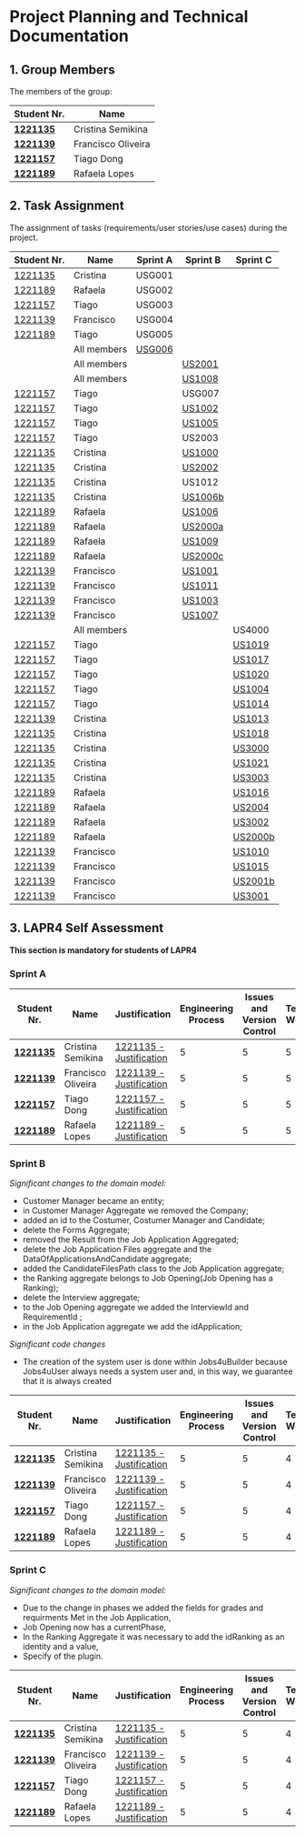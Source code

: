 # Project Planning and Technical Documentation

## 1. Group Members

The members of the group:

| Student Nr.	   | Name			    |
|--------------|----------------------------------------|
| **[1221135](1221135/readme.md)**  | Cristina Semikina |
| **[1221139](1221139/readme.md)**  | Francisco Oliveira|
| **[1221157](1221157/readme.md)**  | Tiago Dong        |
| **[1221189](1221189/readme.md)**  | Rafaela Lopes     |


## 2. Task Assignment

The assignment of tasks (requirements/user stories/use cases) during the project.

| Student Nr.	               | Name        | Sprint A                            | Sprint B                              | Sprint C                              |
|------------------------------|-------------|-------------------------------------|---------------------------------------|---------------------------------------|
| [1221135](1221135/readme.md) | Cristina    | USG001                              |                                       |                                       |
| [1221189](1221139/readme.md) | Rafaela     | USG002                              |                                       |                                       |
| [1221157](1221157/readme.md) | Tiago       | USG003                              |                                       |                                       |
| [1221139](1221139/readme.md) | Francisco   | USG004                              |                                       |                                       |
| [1221189](1221189/readme.md) | Tiago       | USG005                              |                                       |                                       |
|                              | All members | [USG006](SprintA/us_g006/readme.md) |                                       |                                       |
|                              | All members |                                     | [US2001](SprintB/us_2001/readme.md)   |                                       |
|                              | All members |                                     | [US1008](SprintB/us_1008/readme.md)   |                                       |
| [1221157](1221157/readme.md) | Tiago       |                                     | USG007                                |                                       |
| [1221157](1221157/readme.md) | Tiago       |                                     | [US1002](SprintB/us_1002)             |                                       |
| [1221157](1221157/readme.md) | Tiago       |                                     | [US1005](SprintB/us_1005)             |                                       |
| [1221157](1221157/readme.md) | Tiago       |                                     | US2003                                |                                       |
| [1221135](1221135/readme.md) | Cristina    |                                     | [US1000](SprintB/us_1000/readme.md)   |                                       |
| [1221135](1221135/readme.md) | Cristina    |                                     | [US2002](SprintB/us_2002/readme.md)   |                                       |
| [1221135](1221135/readme.md) | Cristina    |                                     | US1012                                |                                       |
| [1221135](1221135/readme.md) | Cristina    |                                     | [US1006b](SprintB/us_1006b/readme.md) |                                       |
| [1221189](1221189/readme.md) | Rafaela     |                                     | [US1006](SprintB/us_1006/readme.md)   |                                       |
| [1221189](1221189/readme.md) | Rafaela     |                                     | [US2000a](SprintB/us_2000a/readme.md) |                                       |
| [1221189](1221189/readme.md) | Rafaela     |                                     | [US1009](SprintB/us_1009/readme.md)   |                                       |
| [1221189](1221189/readme.md) | Rafaela     |                                     | [US2000c](SprintB/us_2000c/readme.md) |                                       |
| [1221139](1221139/readme.md) | Francisco   |                                     | [US1001](SprintB/us_1001/readme.md)   |                                       |
| [1221139](1221139/readme.md) | Francisco   |                                     | [US1011](SprintB/us_1011/readme.md)   |                                       |
| [1221139](1221139/readme.md) | Francisco   |                                     | [US1003](SprintB/us_1003/readme.md)   |                                       |
| [1221139](1221139/readme.md) | Francisco   |                                     | [US1007](SprintB/us_1007/readme.md)   |                                       |
|                              | All members |                                     |                                       | US4000                                |
| [1221157](1221157/readme.md) | Tiago       |                                     |                                       | [US1019](SprintC/us_1019/readme.md)   |
| [1221157](1221157/readme.md) | Tiago       |                                     |                                       | [US1017](SprintC/us_1017/readme.md)   |
| [1221157](1221157/readme.md) | Tiago       |                                     |                                       | [US1020](SprintC/us_1020/readme.md)   |
| [1221157](1221157/readme.md) | Tiago       |                                     |                                       | [US1004](SprintC/us_1004/readme.md)   |
| [1221157](1221157/readme.md) | Tiago       |                                     |                                       | [US1014](SprintC/us_1014/readme.md)   |
| [1221139](1221139/readme.md) | Cristina    |                                     |                                       | [US1013](SprintC/us_1013/readme.md)   |
| [1221135](1221135/readme.md) | Cristina    |                                     |                                       | [US1018](SprintC/us_1018/readme.md)   |
| [1221135](1221135/readme.md) | Cristina    |                                     |                                       | [US3000](SprintC/us_3000/readme.md)   |
| [1221135](1221135/readme.md) | Cristina    |                                     |                                       | [US1021](SprintC/us_1021/readme.md)   |
| [1221135](1221135/readme.md) | Cristina    |                                     |                                       | [US3003](SprintC/us_3003/readme.md)   |
| [1221189](1221189/readme.md) | Rafaela     |                                     |                                       | [US1016](SprintC/us_1016/readme.md)   |
| [1221189](1221189/readme.md) | Rafaela     |                                     |                                       | [US2004](SprintC/us_2004/readme.md)   |
| [1221189](1221189/readme.md) | Rafaela     |                                     |                                       | [US3002](SprintC/us_3002/readme.md)   |
| [1221189](1221189/readme.md) | Rafaela     |                                     |                                       | [US2000b](SprintC/us_2000b/readme.md) |
| [1221139](1221139/readme.md) | Francisco   |                                     |                                       | [US1010](SprintC/us_1010/readme.md)   |
| [1221139](1221139/readme.md) | Francisco   |                                     |                                       | [US1015](SprintC/us_1015/readme.md)   |
| [1221139](1221139/readme.md) | Francisco   |                                     |                                       | [US2001b](SprintC/us_2001b/readme.md) |
| [1221139](1221139/readme.md) | Francisco   |                                     |                                       | [US3001](SprintC/us_3001/readme.md)   |


## 3. LAPR4 Self Assessment

**This section is mandatory for students of LAPR4**
### Sprint A

| Student Nr.	| Name | Justification | Engineering Process | Issues and Version Control | Team Work | Deployment | Integration | Req. Satisfaction | 
|------------|--------|-------|----------|----------|----------|--------|----------|----------|
| **[1221135](1221135/readme.md)**  | Cristina Semikina | [1221135 - Justification](1221135/lapr4/sprinta/readme.md) | 5 | 5 | 5 | 5 | 5 | 5 | 
| **[1221139](1221139/readme.md)**  | Francisco Oliveira| [1221139 - Justification](1221139/lapr4/sprinta/readme.md) | 5 | 5 | 5 | 5 | 5 | 5 |  
| **[1221157](1221157/readme.md)**  | Tiago Dong        | [1221157 - Justification](1221157/lapr4/sprinta/readme.md) | 5 | 5 | 5 | 5 | 5 | 5 |  
| **[1221189](1221189/readme.md)**  | Rafaela Lopes     | [1221189 - Justification](1221189/lapr4/sprinta/readme.md) | 5 | 5 | 5 | 5 | 5 | 5 |   


### Sprint B

*Significant changes to the domain model:*

* Customer Manager became an entity;
* in Customer Manager Aggregate we removed the Company;
* added an id to the Costumer, Costumer Manager and Candidate;
* delete the Forms Aggregate;
* removed the Result from the Job Application Aggregated;
* delete the Job Application Files aggregate and the DataOfApplicationsAndCandidate aggregate; 
* added the CandidateFilesPath class to the Job Application aggregate;
* the Ranking aggregate belongs to Job Opening(Job Opening has a Ranking);
* delete the Interview aggregate;
* to the Job Opening aggregate we added the InterviewId and RequirementId ;
* in the Job Application aggregate we add the idApplication;

*Significant code changes*


* The creation of the system user is done within Jobs4uBuilder because Jobs4uUser always needs a system user and, in this way, we guarantee that it is always created 


| Student Nr.	                     | Name               | Justification                                              | Engineering Process | Issues and Version Control | Team Work | Deployment | Integration | Req. Satisfaction | 
|----------------------------------|--------------------|------------------------------------------------------------|---------------------|----------------------------|-----------|------------|-------------|-------------------|
| **[1221135](1221135/readme.md)** | Cristina Semikina  | [1221135 - Justification](1221135/lapr4/sprintb/readme.md) | 5                   | 5                          | 4         | 5          | 5           | 4                 | 
| **[1221139](1221139/readme.md)** | Francisco Oliveira | [1221139 - Justification](1221139/lapr4/sprintb/readme.md) | 5                   | 5                          | 4         | 5          | 5           | 4                 |  
| **[1221157](1221157/readme.md)** | Tiago Dong         | [1221157 - Justification](1221157/lapr4/sprintb/readme.md) | 5                   | 5                          | 4         | 5          | 5           | 4                 |  
| **[1221189](1221189/readme.md)** | Rafaela Lopes      | [1221189 - Justification](1221189/lapr4/sprintb/readme.md) | 5                   | 5                          | 4         | 5          | 5           | 4                 |   



### Sprint C

*Significant changes to the domain model:*
* Due to the change in phases we added the fields for grades and requirments Met in the Job Application,
* Job Opening now has a currentPhase,
* In the Ranking Aggregate it was necessary to add the idRanking as an identity and a value,
* Specify of the plugin.

| Student Nr.	| Name | Justification | Engineering Process | Issues and Version Control | Team Work | Deployment | Integration | Req. Satisfaction | 
|------------|--------|-------|---------------------|----------------------------|-----------|------------|-------------|-------------------|
| **[1221135](1221135/readme.md)**  | Cristina Semikina | [1221135 - Justification](1221135/lapr4/sprintc/readme.md) | 5                   | 5                          | 4         | 5          | 5           | 4                 | 
| **[1221139](1221139/readme.md)**  | Francisco Oliveira| [1221139 - Justification](1221139/lapr4/sprintc/readme.md) | 5                   | 5                          | 4         | 5          | 5           | 4                 | 
| **[1221157](1221157/readme.md)**  | Tiago Dong        | [1221157 - Justification](1221157/lapr4/sprintc/readme.md) | 5                   | 5                          | 4         | 5          | 5           | 4                 | 
| **[1221189](1221189/readme.md)**  | Rafaela Lopes     | [1221189 - Justification](1221189/lapr4/sprintc/readme.md) | 5                   | 5                          | 4         | 5          | 5           | 4                 |  